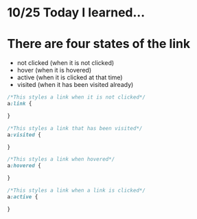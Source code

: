 # 10/25 Today I learned...


# There are four states of the link

- not clicked (when it is not clicked)
-  hover (when it is hovered)
-  active (when it is clicked at that time)
-  visited (when it has been visited already)



```css
/*This styles a link when it is not clicked*/
a:link {

}

/*This styles a link that has been visited*/
a:visited {

}

/*This styles a link when hovered*/
a:hovered {

}

/*This styles a link when a link is clicked*/
a:active {

}
```
